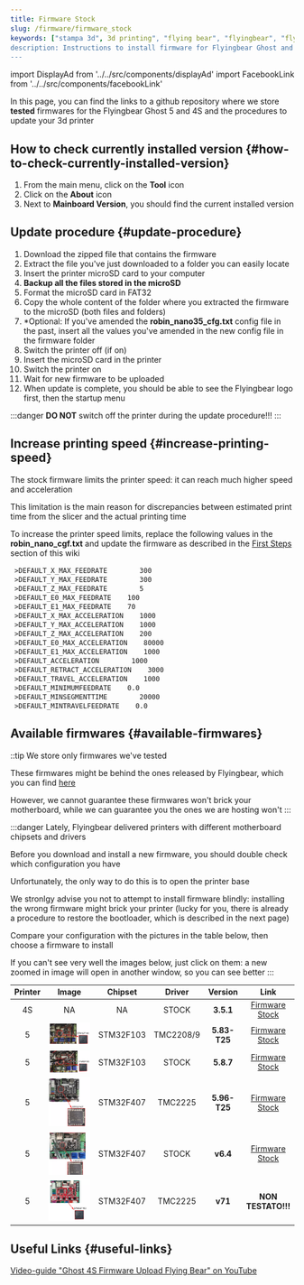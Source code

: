 ```yaml
---
title: Firmware Stock
slug: /firmware/firmware_stock
keywords: ["stampa 3d", 3d printing", "flying bear", "flyingbear", "flying bear ghost", "flyingbear ghost", "flyingbear ghost 5", "flying bear ghost 5", "flyingbear ghost firmware"]
description: Instructions to install firmware for Flyingbear Ghost and links to download the most up to date AND tested firmwares
---
```


import DisplayAd from '../../src/components/displayAd'
import FacebookLink from '../../src/components/facebookLink'

<script async src="//pagead2.googlesyndication.com/pagead/js/adsbygoogle.js"></script>

In this page, you can find the links to a github repository where we store **tested** firmwares for the Flyingbear Ghost 5 and 4S and the procedures to update your 3d printer

## How to check currently installed version {#how-to-check-currently-installed-version}
1. From the main menu, click on the **Tool** icon
2. Click on the **About** icon
3. Next to **Mainboard Version**, you should find the current installed version

## Update procedure {#update-procedure}
1. Download the zipped file that contains the firmware
2. Extract the file you've just downloaded to a folder you can easily locate
3. Insert the printer microSD card to your computer
4. **Backup all the files stored in the microSD**
5. Format the microSD card in FAT32
6. Copy the whole content of the folder where you extracted the firmware to the microSD (both files and folders)
7. *Optional: If you've amended the **robin_nano35_cfg.txt** config file in the past, insert all the values you've amended in the new config file in the firmware folder
8. Switch the printer off (if on)
9. Insert the microSD card in the printer
10. Switch the printer on
11. Wait for new firmware to be uploaded
12. When update is complete, you should be able to see the Flyingbear logo first, then the startup menu

:::danger
**DO NOT** switch off the printer during the update procedure!!!
:::

<DisplayAd/>

## Increase printing speed {#increase-printing-speed}
The stock firmware limits the printer speed: it can reach much higher speed and acceleration

This limitation is the main reason for discrepancies between estimated print time from the slicer and the actual printing time

To increase the printer speed limits, replace the following values in the **robin_nano_cgf.txt** and update the firmware as described in the [First Steps](/docs/) section of this wiki


```
 >DEFAULT_X_MAX_FEEDRATE        300
 >DEFAULT_Y_MAX_FEEDRATE        300
 >DEFAULT_Z_MAX_FEEDRATE        5
 >DEFAULT_E0_MAX_FEEDRATE    100
 >DEFAULT_E1_MAX_FEEDRATE    70
 >DEFAULT_X_MAX_ACCELERATION    1000
 >DEFAULT_Y_MAX_ACCELERATION    1000
 >DEFAULT_Z_MAX_ACCELERATION    200
 >DEFAULT_E0_MAX_ACCELERATION    80000
 >DEFAULT_E1_MAX_ACCELERATION    1000
 >DEFAULT_ACCELERATION        1000
 >DEFAULT_RETRACT_ACCELERATION    3000
 >DEFAULT_TRAVEL_ACCELERATION    1000
 >DEFAULT_MINIMUMFEEDRATE    0.0
 >DEFAULT_MINSEGMENTTIME        20000 
 >DEFAULT_MINTRAVELFEEDRATE    0.0
```

<DisplayAd/>

## Available firmwares {#available-firmwares}

::tip
We store only firmwares we've tested

These firmwares might be behind the ones released by Flyingbear, which you can find [here](https://drive.google.com/drive/folders/1ZUuk_V8Bdn0Vt0OC19J2wQ0Nd3v5MbL4)

However, we cannot guarantee these firmwares won't brick your motherboard, while we can guarantee you the ones we are hosting won't
:::

:::danger
Lately, Flyingbear delivered printers with different motherboard chipsets and drivers

Before you download and install a new firmware, you should double check which configuration you have

Unfortunately, the only way to do this is to open the printer base

We stronlgy advise you not to attempt to install firmware blindly: installing the wrong firmware might brick your printer (lucky for you, there is already a procedure to restore the bootloader, which is described in the next page)

Compare your configuration with the pictures in the table below, then choose a firmware to install

If you can't see very well the images below, just click on them: a new zoomed in image will open in another window, so you can see better
:::


Printer  | Image  |  Chipset   | Driver    | Version  | Link
:---------:| :-------: | :------:   | :------:  |   :--:    | :--:
4S         |   NA      |    NA      | STOCK     | **3.5.1** | [Firmware Stock](https://github.com/flyingbear-club-ita/firmware_stock_4s)
5          | [ ![Reborn TMC2209](/img/comboMoboDrivers/RebornV3_TMC2209.webp) ](/img/comboMoboDrivers/RebornV3_TMC2209.webp) | STM32F103 | TMC2208/9  |**5.83-T25**| [Firmware Stock](https://github.com/flyingbear-club-ita/firmware_stock_5)
5          | [ ![Reborn TMC2209 A4889](/img/comboMoboDrivers/RebornV3_A4889_TMC2209.webp) ](/img/comboMoboDrivers/RebornV3_A4889_TMC2209.webp) | STM32F103 |  STOCK     | **5.8.7** | [Firmware Stock](https://github.com/flyingbear-club-ita/firmware_stock_5)
5          | [ ![Robin Nano TMC2225](/img/comboMoboDrivers/RobinNano1_3_TMC2225.webp) ](/img/comboMoboDrivers/RobinNano1_3_TMC2225.webp) | STM32F407 |  TMC2225   | **5.96-T25**| [Firmware Stock](https://github.com/flyingbear-club-ita/firmware_stock_5)
5          | [ ![Robin Nano TMC2209 A4889](/img/comboMoboDrivers/RobinNano1_3_TMC2209_A4889.webp) ](/img/comboMoboDrivers/RobinNano1_3_TMC2209_A4889.webp) | STM32F407 |  STOCK     | **v6.4**  | [Firmware Stock](https://github.com/flyingbear-club-ita/firmware_stock_5)
5          | [ ![Reborn TMC2225](/img/comboMoboDrivers/RebornV3_TMC2225.webp) ](/img/comboMoboDrivers/RebornV3_TMC2225.webp) | STM32F407 |  TMC2225     | **v71**  | **NON TESTATO!!!**

<DisplayAd/>

## Useful Links {#useful-links}
[Video-guide "Ghost 4S Firmware Upload Flying Bear" on YouTube](https://youtu.be/YxKrXQ3jQcA) 
    

<FacebookLink link="https://www.facebook.com/hashtag/firmware?__gid__=600126627631693"/>
